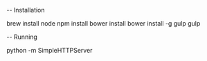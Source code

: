 -- Installation

brew install node
npm install
bower install
bower install -g gulp
gulp

-- Running

python -m SimpleHTTPServer

